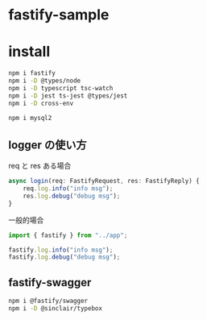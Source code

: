 # fastify-sample

# install

```bash
npm i fastify
npm i -D @types/node
npm i -D typescript tsc-watch
npm i -D jest ts-jest @types/jest
npm i -D cross-env
```

```bash
npm i mysql2
```

## logger の使い方

req と res ある場合

```ts
async login(req: FastifyRequest, res: FastifyReply) {
    req.log.info("info msg");
    res.log.debug("debug msg");
}
```

一般的場合

```ts
import { fastify } from "../app";

fastify.log.info("info msg");
fastify.log.debug("debug msg");
```

## fastify-swagger

```bash
npm i @fastify/swagger
npm i -D @sinclair/typebox
```
